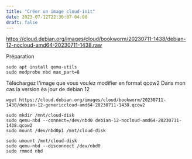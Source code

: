 ```yaml
---
title: "Créer un image cloud-init"
date: 2023-07-12T22:36:07-04:00
draft: false
---
```


https://cloud.debian.org/images/cloud/bookworm/20230711-1438/debian-12-nocloud-amd64-20230711-1438.raw


Préparation

```
sudo apt install qemu-utils
sudo modprobe nbd max_part=8
```
Téléchargez l'image que vous voulez modifier en format qcow2
Dans mon cas la version èa jour de debian 12
```
wget https://cloud.debian.org/images/cloud/bookworm/20230711-1438/debian-12-genericcloud-amd64-20230711-1438.qcow2
```


```
sudo mkdir /mnt/cloud-disk
sudo qemu-nbd --connect=/dev/nbd0 debian-12-nocloud-amd64-20230711-1438.qcow2
sudo mount /dev/nbd0p1 /mnt/cloud-disk
```



```
sudo umount /mnt/cloud-disk
sudo qemu-nbd --disconnect /dev/nbd0
sudo rmmod nbd
```
